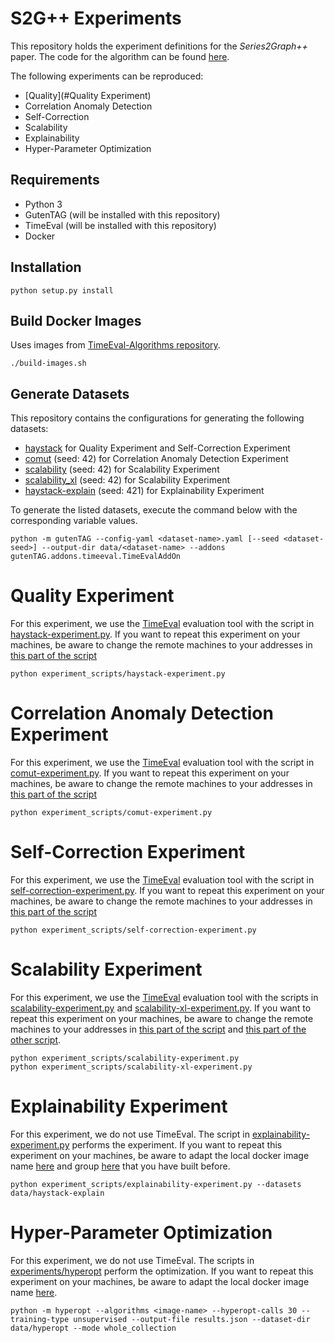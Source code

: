 # S2G++ Experiments

This repository holds the experiment definitions for the _Series2Graph++_ paper. 
The code for the algorithm can be found [here](https://github.com/HPI-Information-Systems/S2Gpp).

The following experiments can be reproduced:

- [Quality](#Quality Experiment)
- Correlation Anomaly Detection
- Self-Correction
- Scalability
- Explainability
- Hyper-Parameter Optimization

## Requirements

- Python 3
- GutenTAG (will be installed with this repository)
- TimeEval (will be installed with this repository)
- Docker

## Installation

```shell
python setup.py install
```


## Build Docker Images

Uses images from [TimeEval-Algorithms repository](https://github.com/HPI-Information-Systems/TimeEval-algorithms).

```shell
./build-images.sh
```


## Generate Datasets

This repository contains the configurations for generating the following datasets:

- [haystack](dataset_configs/haystack.yaml) for Quality Experiment and Self-Correction Experiment
- [comut](dataset_configs/comut.yaml) (seed: 42) for Correlation Anomaly Detection Experiment
- [scalability](dataset_configs/scalability.yaml) (seed: 42) for Scalability Experiment
- [scalability_xl](dataset_configs/scalability_xl.yaml) (seed: 42) for Scalability Experiment
- [haystack-explain](dataset_configs/haystack-explain.yaml) (seed: 421) for Explainability Experiment

To generate the listed datasets, execute the command below with the corresponding variable values.

```shell
python -m gutenTAG --config-yaml <dataset-name>.yaml [--seed <dataset-seed>] --output-dir data/<dataset-name> --addons gutenTAG.addons.timeeval.TimeEvalAddOn
```

# Quality Experiment

For this experiment, we use the [TimeEval](https://github.com/HPI-Information-Systems/TimeEval) evaluation 
tool with the script in [haystack-experiment.py](experiment_scripts/haystack-experiment.py). 
If you want to repeat this experiment on your machines, be aware to change the remote machines to your addresses in [this part of the script](experiment_scripts/haystack-experiment.py#L238) 

```shell
python experiment_scripts/haystack-experiment.py
```

# Correlation Anomaly Detection Experiment

For this experiment, we use the [TimeEval](https://github.com/HPI-Information-Systems/TimeEval) evaluation 
tool with the script in [comut-experiment.py](experiment_scripts/comut-experiment.py). 
If you want to repeat this experiment on your machines, be aware to change the remote machines to your addresses in [this part of the script](experiment_scripts/comut-experiment.py#L237) 

```shell
python experiment_scripts/comut-experiment.py
```

# Self-Correction Experiment

For this experiment, we use the [TimeEval](https://github.com/HPI-Information-Systems/TimeEval) evaluation 
tool with the script in [self-correction-experiment.py](experiment_scripts/self-correction-experiment.py). 
If you want to repeat this experiment on your machines, be aware to change the remote machines to your addresses in [this part of the script](experiment_scripts/self-correction-experiment.py#L241) 

```shell
python experiment_scripts/self-correction-experiment.py
```

# Scalability Experiment

For this experiment, we use the [TimeEval](https://github.com/HPI-Information-Systems/TimeEval) evaluation 
tool with the scripts in [scalability-experiment.py](experiment_scripts/scalability-experiment.py) and [scalability-xl-experiment.py](experiment_scripts/scalability-xl-experiment.py). 
If you want to repeat this experiment on your machines, be aware to change the remote machines to your addresses in [this part of the script](experiment_scripts/scalability-experiment.py#L264) and [this part of the other script](experiment_scripts/scalability-xl-experiment.py#L259).

```shell
python experiment_scripts/scalability-experiment.py
python experiment_scripts/scalability-xl-experiment.py
```

# Explainability Experiment

For this experiment, we do not use TimeEval. The script in [explainability-experiment.py](experiment_scripts/explainability-experiment.py) performs the experiment.
If you want to repeat this experiment on your machines, be aware to adapt the local docker image name [here](experiment_scripts/explainability-experiment.py#L25) and group [here](experiment_scripts/explainability-experiment.py#L119) that you have built before.

```shell
python experiment_scripts/explainability-experiment.py --datasets data/haystack-explain
```

# Hyper-Parameter Optimization

For this experiment, we do not use TimeEval. The scripts in [experiments/hyperopt](experiments/hyperopt) perform the optimization.
If you want to repeat this experiment on your machines, be aware to adapt the local docker image name [here](experiments/algorithms/s2gpp.py).

```shell
python -m hyperopt --algorithms <image-name> --hyperopt-calls 30 --training-type unsupervised --output-file results.json --dataset-dir data/hyperopt --mode whole_collection
```
